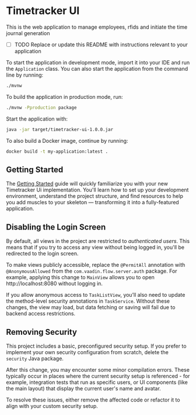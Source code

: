 Timetracker UI
=====================
This is the web application to manage employees, rfids and initiate the time journal generation

- [ ] TODO Replace or update this README with instructions relevant to your application

To start the application in development mode, import it into your IDE and run the `Application` class.
You can also start the application from the command line by running:

```bash
./mvnw
```

To build the application in production mode, run:

```bash
./mvnw -Pproduction package
```

Start the application with:

```bash
java -jar target/timetracker-ui-1.0.0.jar
```

To also build a Docker image, continue by running:

```bash
docker build -t my-application:latest .
```

## Getting Started

The [Getting Started](https://vaadin.com/docs/latest/getting-started) guide will quickly familiarize you with your new
Timetracker Ui implementation. You'll learn how to set up your development environment, understand the project
structure, and find resources to help you add muscles to your skeleton — transforming it into a fully-featured
application.

## Disabling the Login Screen

By default, all views in the project are restricted to *authenticated users*. This means that if you try to access any
view without being logged in, you'll be redirected to the login screen.

To make views publicly accessible, replace the `@PermitAll` annotation with `@AnonymousAllowed` from the
`com.vaadin.flow.server.auth` package. For example, applying this change to `MainView` allows you to open
http://localhost:8080 without logging in.

If you allow anonymous access to `TaskListView`, you’ll also need to update the method-level security annotations in
`TaskService`. Without these changes, the view may load, but data fetching or saving will fail due to backend access
restrictions.

## Removing Security

This project includes a basic, preconfigured security setup. If you prefer to implement your own security configuration
from scratch, delete the `security` Java package.

After this change, you may encounter some minor compilation errors. These typically occur
in places where the current security setup is referenced - for example, integration tests that run as specific users,
or UI components (like the main layout) that display the current user's name and avatar.

To resolve these issues, either remove the affected code or refactor it to align with your custom security setup.
